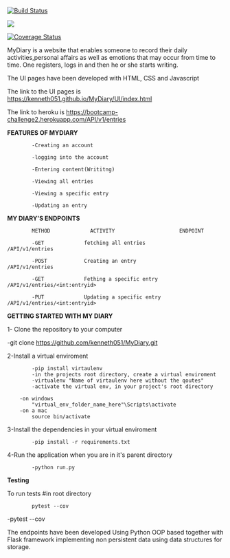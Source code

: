 [![Build Status](https://travis-ci.org/kenneth051/MyDiary.svg?branch=develop)](https://travis-ci.org/kenneth051/MyDiary)

<a href="https://codeclimate.com/github/kenneth051/MyDiary/maintainability"><img src="https://api.codeclimate.com/v1/badges/9d29aad9c943fed7228d/maintainability" /></a>

[![Coverage Status](https://coveralls.io/repos/github/kenneth051/MyDiary/badge.svg?branch=develop)](https://coveralls.io/github/kenneth051/MyDiary?branch=develop)



MyDiary
is a website that enables someone to record their daily activities,personal affairs as well as emotions that may occur from time to time. One registers, logs in and then he or she starts writing.

 The UI pages have been developed with HTML, CSS and Javascript
	
 The link to the UI pages is https://kenneth051.github.io/MyDiary/UI/index.html

 The link to heroku is  https://bootcamp-challenge2.herokuapp.com/API/v1/entries
	

 **FEATURES OF MYDIARY**
	
			-Creating an account

			-logging into the account

			-Entering content(Writitng)

			-Viewing all entries

			-Viewing a specific entry

			-Updating an entry


 **MY DIARY'S ENDPOINTS**
	
			METHOD             ACTIVITY                     ENDPOINT

			-GET             fetching all entries           /API/v1/entries

			-POST            Creating an entry              /API/v1/entries

			-GET             Fething a specific entry       /API/v1/entries/<int:entryid>

			-PUT             Updating a specific entry      /API/v1/entries/<int:entryid>




**GETTING STARTED WITH MY DIARY**

1- Clone the repository to your computer

-git clone https://github.com/kenneth051/MyDiary.git 
 
 2-Install a virtual enviroment
 
			-pip install virtaulenv
			-in the projects root directory, create a virtual enviroment
			-virtualenv "Name of virtaulenv here without the qoutes"
			-activate the virtual env, in your project's root directory

		-on windows
			"virtual_env_folder_name_here"\Scripts\activate
        -on a mac
            source bin/activate

3-Install the dependencies in your virtual enviroment

		    -pip install -r requirements.txt

4-Run the application when you are in it's parent directory

		    -python run.py

**Testing**

To run tests
#in root directory

            pytest --cov

-pytest --cov


 The endpoints have been developed Using Python OOP based together with Flask framework implementing non persistent data using data structures for storage.
 
